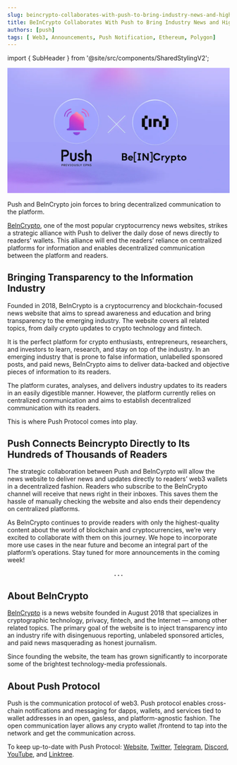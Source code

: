 ```yaml
---
slug: beincrypto-collaborates-with-push-to-bring-industry-news-and-high-quality-content-directly-to
title: BeInCrypto Collaborates With Push to Bring Industry News and High-Quality Content Directly to Readers’ Wallets
authors: [push]
tags: [ Web3, Announcements, Push Notification, Ethereum, Polygon]
---
```


import { SubHeader } from '@site/src/components/SharedStylingV2';

![Docusaurus Image](./cover-image.webp)

<!--truncate-->

<SubHeader>Push and BeInCrypto join forces to bring decentralized communication to the platform.
</SubHeader><br/>

[BeInCrypto](https://beincrypto.com/), one of the most popular cryptocurrency news websites, strikes a strategic alliance with Push to deliver the daily dose of news directly to readers’ wallets. This alliance will end the readers’ reliance on centralized platforms for information and enables decentralized communication between the platform and readers.

## Bringing Transparency to the Information Industry
Founded in 2018, BeInCrypto is a cryptocurrency and blockchain-focused news website that aims to spread awareness and education and bring transparency to the emerging industry. The website covers all related topics, from daily crypto updates to crypto technology and fintech.

It is the perfect platform for crypto enthusiasts, entrepreneurs, researchers, and investors to learn, research, and stay on top of the industry. In an emerging industry that is prone to false information, unlabelled sponsored posts, and paid news, BeInCrypto aims to deliver data-backed and objective pieces of information to its readers.

The platform curates, analyses, and delivers industry updates to its readers in an easily digestible manner. However, the platform currently relies on centralized communication and aims to establish decentralized communication with its readers.

This is where Push Protocol comes into play.

## Push Connects Beincrypto Directly to Its Hundreds of Thousands of Readers
The strategic collaboration between Push and BeInCyrpto will allow the news website to deliver news and updates directly to readers’ web3 wallets in a decentralized fashion. Readers who subscribe to the BeInCrypto channel will receive that news right in their inboxes. This saves them the hassle of manually checking the website and also ends their dependency on centralized platforms.

As BeInCrypto continues to provide readers with only the highest-quality content about the world of blockchain and cryptocurrencies, we’re very excited to collaborate with them on this journey. We hope to incorporate more use cases in the near future and become an integral part of the platform’s operations. Stay tuned for more announcements in the coming week!

<center><b>.  .  .</b></center>

## About BeInCrypto
[BeInCrypto](https://beincrypto.com/) is a news website founded in August 2018 that specializes in cryptographic technology, privacy, fintech, and the Internet — among other related topics. The primary goal of the website is to inject transparency into an industry rife with disingenuous reporting, unlabeled sponsored articles, and paid news masquerading as honest journalism.

Since founding the website, the team has grown significantly to incorporate some of the brightest technology-media professionals.



## About Push Protocol

Push is the communication protocol of web3. Push protocol enables cross-chain notifications and messaging for dapps, wallets, and services tied to wallet addresses in an open, gasless, and platform-agnostic fashion. The open communication layer allows any crypto wallet /frontend to tap into the network and get the communication across.

To keep up-to-date with Push Protocol: [Website](https://push.org/), [Twitter](https://twitter.com/pushprotocol), [Telegram](https://t.me/epnsproject), [Discord](https://discord.gg/pushprotocol), [YouTube](https://www.youtube.com/c/EthereumPushNotificationService), and [Linktree](https://linktr.ee/pushprotocol).
